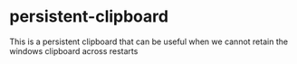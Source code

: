 # persistent-clipboard
This is a persistent clipboard that can be useful when we cannot retain the windows clipboard across restarts
